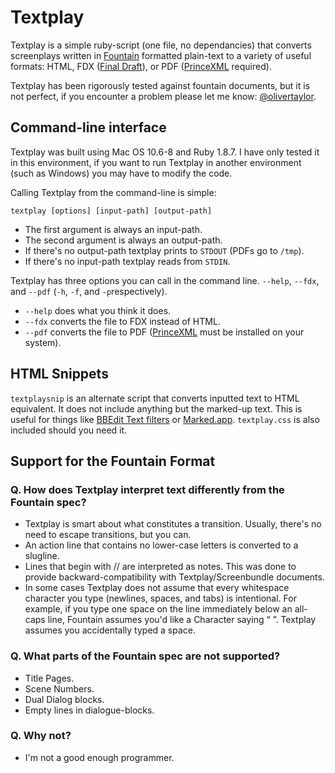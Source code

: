 Textplay
========

Textplay is a simple ruby-script (one file, no dependancies) that converts screenplays written in [Fountain][fountain] formatted plain-text to a variety of useful formats: HTML, FDX ([Final Draft][finaldraft]), or PDF ([PrinceXML][prince] required).

Textplay has been rigorously tested against fountain documents, but it is not perfect, if you encounter a problem please let me know: [@olivertaylor][twitter].

## Command-line interface

Textplay was built using Mac OS 10.6-8 and Ruby 1.8.7. I have only tested it in this environment, if you want to run Textplay in another environment (such as Windows) you may have to modify the code.

Calling Textplay from the command-line is simple:

`textplay [options] [input-path] [output-path]`

* The first argument is always an input-path.
* The second argument is always an output-path.
* If there's no output-path textplay prints to `STDOUT` (PDFs go to `/tmp`).
* If there's no input-path textplay reads from `STDIN`.

Textplay has three options you can call in the command line. `--help`, `--fdx`, and `--pdf` (`-h`, `-f`, and `-p`respectively).

* `--help` does what you think it does.
* `--fdx` converts the file to FDX instead of HTML.
* `--pdf` converts the file to PDF ([PrinceXML][prince] must be installed on your system).

## HTML Snippets

`textplaysnip` is an alternate script that converts inputted text to HTML equivalent. It does not include anything but the marked-up text. This is useful for things like [BBEdit Text filters](http://bbeditextras.org/wiki/index.php?title=Text_Filters) or [Marked.app](http://markedapp.com). `textplay.css` is also included should you need it.

## Support for the Fountain Format

### Q. How does Textplay interpret text differently from the Fountain spec?

* Textplay is smart about what constitutes a transition. Usually, there's no need to escape transitions, but you can.
* An action line that contains no lower-case letters is converted to a slugline.
* Lines that begin with // are interpreted as notes. This was done to provide backward-compatibility with Textplay/Screenbundle documents.
* In some cases Textplay does not assume that every whitespace character you type (newlines, spaces, and tabs) is intentional. For example, if you type one space on the line immediately below an all-caps line, Fountain assumes you'd like a Character saying “ ”. Textplay assumes you accidentally typed a space.

### Q. What parts of the Fountain spec are not supported?

* Title Pages.
* Scene Numbers.
* Dual Dialog blocks.
* Empty lines in dialogue-blocks.

### Q. Why not?

* I'm not a good enough programmer.


[twitter]: http://twitter.com/olivertaylor
[prince]: http://princexml.com
[finaldraft]: http://finaldraft.com
[fountain]: http://fountain.io
